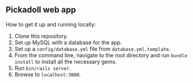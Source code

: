 Pickadoll web app
-----------------

How to get it up and running locally:

1. Clone this repository.
2. Set up MySQL with a database for the app.
3. Set up a `config/database.yml` file from `database.yml.template`.
4. From the command line, navigate to the root directory and run `bundle install` to install all the necessary gems.
5. Run `bin/rails server`.
6. Browse to `localhost:3000`.
